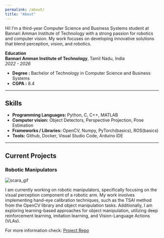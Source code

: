 ```yaml
---
permalink: /about/
title: "About"
---
```


Hi! I’m a third-year Computer Science and Business Systems student at Bannari Amman Institute of Technology with a strong passion for robotics and computer vision. My work focuses on developing innovative solutions that blend perception, vision, and robotics.

**Education**  <br>
 **Bannari Amman Institute of Technology**, Tamil Nadu, India <br>
 *2022 - 2026*
 - **Degree :** Bachelor of Technology in Computer Science and Business Systems <br>
 - **CGPA :** 8.4

---

## Skills
- **Programming Languages:** Python, C, C++, MATLAB
- **Computer vision:** Object Detectors, Perspective Projection, Pose Estimation
- **Frameworks / Libraries:** OpenCV, Numpy, PyTorch(basics), ROS(basics)
- **Tools:** Github, Docker, Visual Studio Code, Arduino IDE

---

## Current Projects

### Robotic Manipulators

![scara_gif](/assets/images/scara.gif)

I am currently working on robotic manipulators, specifically focusing on the visual perception component of a robotic arm. My work involves implementing hand-eye calibration techniques, such as the TSAI method from the OpenCV library and object manipulation tasks. Additionally, I am exploring learning-based approaches for object manipulation, utilizing deep reinforcement learning, imitation learning, and Vision-Language Actions (VLAs).

For more information check: <a href="https://github.com/logeshg2/SCARA-Shape-Sorter/" target="_blank">Project Repo</a>
